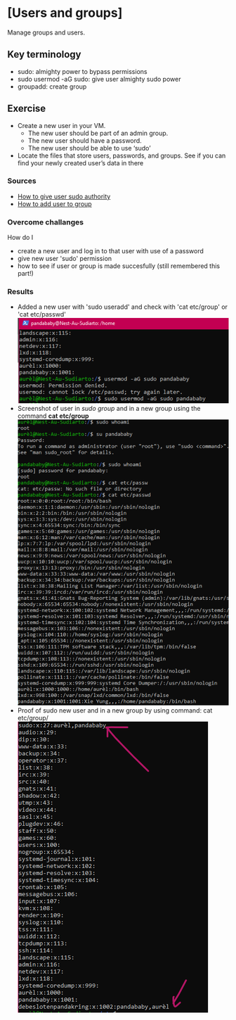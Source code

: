 # [Users and groups]
Manage groups and users.

## Key terminology
- sudo: almighty power to bypass permissions
- sudo usermod -aG sudo: give user almighty sudo power 
- groupadd: create group

## Exercise
- Create a new user in your VM. 
  - The new user should be part of an admin group.
  - The new user should have a password.
  - The new user should be able to use ‘sudo’
- Locate the files that store users, passwords, and groups. See if you can find your newly created user’s data in there

### Sources
- [How to give user sudo authority](https://linuxize.com/post/how-to-add-user-to-sudoers-in-ubuntu/)
- [How to add user to group](https://linuxize.com/post/how-to-add-user-to-group-in-linux/)

### Overcome challanges
How do I
- create a new user and log in to that user with use of a password 
- give new user 'sudo' permission
- how to see if user or group is made succesfully (still remembered this part!)

### Results
- Added a new user with 'sudo useradd' and check with 'cat etc/group' or 'cat etc/passwd'
  ![Add a new user](../00_includes/04-LIN_sudoNewUser.png)
- Screenshot of user in *sudo group* and in a new group using the command **cat etc/group**
  ![add new user in map](../00_includes/04-LIN_sudoNewUserInMap.png)
- Proof of sudo new user and in a new group by using command: cat etc/group/ 
  ![proof sudo group](../00_includes/04-LIN_proofSudoGroup.png)
